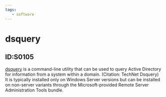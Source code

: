 ```yaml
---
tags:
   - software
---
```

# dsquery
## ID:S0105
[dsquery](/mitre/software/S0105) is a command-line utility that can be used to query Active Directory for information from a system within a domain. (Citation: TechNet Dsquery) It is typically installed only on Windows Server versions but can be installed on non-server variants through the Microsoft-provided Remote Server Administration Tools bundle.
